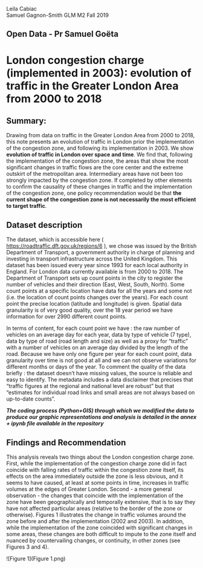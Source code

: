 Leila Cabiac								   	
Samuel Gagnon-Smith
GLM M2 Fall 2019

## Open Data - Pr Samuel Goëta
# **London congestion charge (implemented in 2003): evolution of traffic in the Greater London Area from 2000 to 2018**

## Summary:
Drawing from data on traffic in the Greater London Area from 2000 to 2018, this note presents an evolution of traffic in London prior the implementation of the congestion zone, and following its implementation in 2003. We show **evolution of traffic in London over space and time**. We find that, following the implementation of the congestion zone, the areas that show the most significant changes in traffic flows are the core center and the extreme outskirt of the metropolitan area. Intermediary areas have not been too strongly impacted by the congestion zone. If completed by other elements to confirm the causality of these changes in traffic and the implementation of the congestion zone, one policy recommendation would be that **the current shape of the congestion zone is not necessarily the most efficient to target traffic**.

## Dataset description 
The dataset, which is accessible here ( https://roadtraffic.dft.gov.uk/regions/6 ), we chose was issued by the British Department of Transport, a government authority in charge of planning and investing in transport infrastructure across the United Kingdom. This dataset has been issued every year since 1993 for each local authority in England. For London data currently available is from 2000 to 2018. The Department of Transport sets up count points in the city to register the number of vehicles and their direction (East, West, South, North). Some count points at a specific location have data for all the years and some not (i.e. the location of count points changes over the years). For each count point the precise location (latitude and longitude) is given. Spatial data granularity is of very good quality, over the 18 year period we have information for over 2990 different count points. 

In terms of content, for each count point we have : the raw number of vehicles on an average day for each year, data by type of vehicle (7 type), data by type of road (road length and size) as well as a proxy for “traffic” with a number of vehicles on an average day divided by the length of the road. Because we have only one figure per year for each count point, data granularity over time is not good at all and we can not observe variations for different months or days of the year. To comment the quality of the data briefly : the dataset doesn’t have missing values, the source is reliable and easy to identify. The metadata includes a data disclaimer that precises that “traffic figures at the regional and national level are robust” but that “estimates for individual road links and small areas are not always based on up-to-date counts”. 

***The coding process (Python+GIS) through which we modified the data to produce our graphic representations and analysis is detailed in the annex + ipynb file available in the repository***

## Findings and Recommendation
This analysis reveals two things about the London congestion charge zone. First, while the implementation of the congestion charge zone did in fact coincide with falling rates of traffic within the congestion zone itself, its effects on the area immediately outside the zone is less obvious, and it seems to have caused, at least at some points in time, increases in traffic volumes at the edges of Greater London. Second - a more general observation - the changes that coincide with the implementation of the zone have been geographically and temporally extensive, that is to say they have not affected particular areas (relative to the border of the zone or otherwise). Figures 1 illustrates the change in traffic volumes around the zone before and after the implementation (2002 and 2003). In addition, while the implementation of the zone coincided with significant changes in some areas, these changes are both difficult to impute to the zone itself and nuanced by countervailing changes, or continuity, in other zones (see Figures 3 and 4). 

![Figure 1](Figure 1.png)
